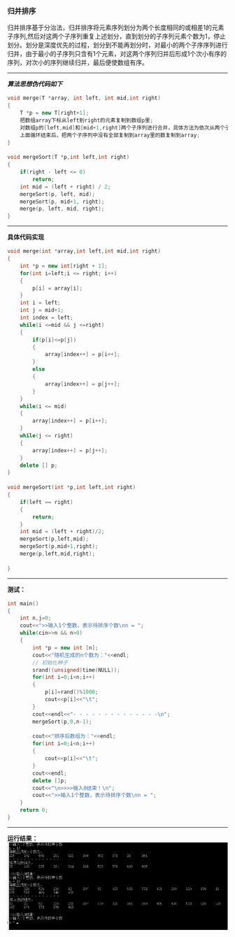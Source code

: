 ### 归并排序
归并排序基于分治法，归并排序将元素序列划分为两个长度相同的或相差1的元素子序列,然后对这两个子序列重复上述划分，直到划分的子序列元素个数为1，停止划分。划分是深度优先的过程，划分到不能再划分时，对最小的两个子序序列进行归并，由于最小的子序列只含有1个元素，对这两个序列归并后形成1个次小有序的序列，对次小的序列继续归并，最后便使数组有序。

----
***算法思想伪代码如下***
```c++
void merge(T *array, int left, int mid,int right)
{
	T *p = new T[right+1];
	把数组array下标从left到right的元素复制到数组p里;
	对数组p的[left,mid]和[mid+1,right]两个子序列进行合并，具体方法为依次从两个子序列中挑选比较小的数放到数组array里;
	上面循环结束后，把两个子序列中没有全部复制到array里的数复制到array;
}

void mergeSort(T *p,int left,int right)
{
	if(right - left <= 0)
		return;
	int mid = (left + right) / 2;
	mergeSort(p, left, mid);
	mergeSort(p, mid+1, right);
	merge(p, left, mid, right);
}
```

-----
**具体代码实现**
```c++
void merge(int *array,int left,int mid,int right)
{
	int *p = new int[right + 1];
	for(int i=left;i <= right; i++)
	{
		p[i] = array[i];
	}
	int i = left;
	int j = mid+1;
	int index = left;
	while(i <=mid && j <=right)
	{
		if(p[i]<=p[j])
		{
			array[index++] = p[i++];
		}
		else
		{
			array[index++] = p[j++];
		}
	}
	while(i <= mid)
	{
		array[index++] = p[i++];
	}
	while(j <= right)
	{
		array[index++] = p[j++];
	}
	delete [] p;
}

void mergeSort(int *p,int left,int right)
{
	if(left == right)
	{
		return;
	}
	int mid = (left + right)/2;
	mergeSort(p,left,mid);
	mergeSort(p,mid+1,right);
	merge(p,left,mid,right);
	
}
```

------
**测试：**
```c++
int main()
{
	int n,j=0;
	cout<<">>输入1个整数，表示待排序个数\nn = ";
	while(cin>>n && n>0)
	{
		int *p = new int [n];
		cout<<"随机生成的n个数为："<<endl; 
	  	// 初始化种子
		srand((unsigned)time(NULL));
		for(int i=0;i<n;i++)
		{
			p[i]=rand()%1000;
			cout<<p[i]<<"\t";
		}
		cout<<endl<<"- - - - - - - - - - - - - -\n";
		mergeSort(p,0,n-1);	
		
		cout<<"排序后数组为："<<endl;
		for(int i=0;i<n;i++)
		{
			cout<<p[i]<<"\t";
		}
		cout<<endl;
		delete []p;
		cout<<"\n>>>>输入0结束！\n";
		cout<<">>输入1个整数，表示待排序个数\nn = ";
	}
	return 0; 
}
```
-----
**运行结果：**
![归并排序测试结果](https://github.com/HurricanGod/Home/blob/master/img/mergesort.png)	


